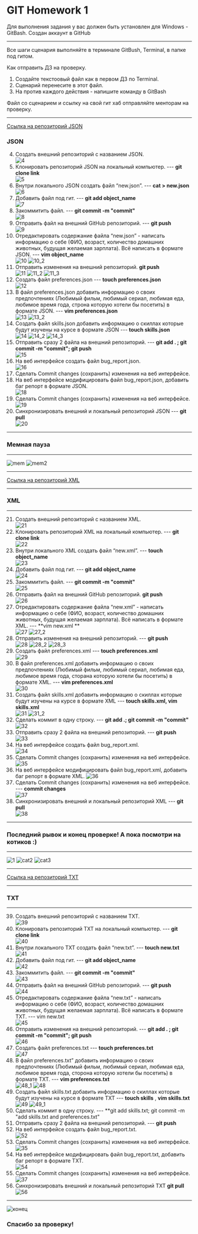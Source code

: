 # GIT Homework 1

Для выполнения задания у вас должен быть установлен для Windows - GitBash.
Создан аккаунт в GitHub

---

Все шаги сценария выполняйте в терминале GitBush, Terminal, в папке под гитом.


Как отправить ДЗ на проверку.
 1. Создайте текстоовый файл как в первом ДЗ по Terminal.
 2. Сценарий перенесите в этот файл.
 3. На против каждого действия - напишите команду в GitBash

Файл со сценарием и ссылку на свой гит хаб отправляйте менторам на проверку.

---
[Ссылка на репозиторий JSON](https://github.com/Evernia/JSON)

### JSON
 4. Создать внешний репозиторий c названием JSON. <br> ![4](/imgHW1github/4.png)<br>
 5. Клонировать репозиторий JSON на локальный компьютер. --- **git clone link** <br> ![5](/imgHW1github/5.png)<br>
 6. Внутри локального JSON создать файл “new.json”. --- **cat > new.json** <br> ![6](/imgHW1github/6.png)<br>
 7. Добавить файл под гит. --- **git add object_name** <br> ![7](/imgHW1github/7.png)<br>
 8. Закоммитить файл. --- **git commit -m "commit"** <br> ![8](/imgHW1github/8.png)<br>
 9. Отправить файл на внешний GitHub репозиторий. --- **git push** <br> ![9](/imgHW1github/9.png)<br>
 10. Отредактировать содержание файла “new.json” - написать информацию о себе (ФИО, возраст, количество домашних животных, будущая желаемая зарплата). Всё написать в формате JSON. --- **vim object_name** <br> ![10](/imgHW1github/10.png) ![10_2](/imgHW1github/10_2.png)<br>
 11. Отправить изменения на внешний репозиторий. **git push** <br> ![11](/imgHW1github/11.png) ![11_2](/imgHW1github/11_2.png) ![11_3](/imgHW1github/11_3.png)
 12. Создать файл preferences.json --- **touch preferences.json**<br> ![12](/imgHW1github/12.png)<br>
 13. В файл preferences.json добавить информацию о своих предпочтениях (Любимый фильм, любимый сериал, любимая еда, любимое время года, строна которую хотели бы посетить) в формате JSON. --- **vim preferences.json** <br> ![13](/imgHW1github/13.png) ![13_2](/imgHW1github/13_2.png)<br>
 14. Создать файл skills.json добавить информацию о скиллах которые будут изучены на курсе в формате JSON --- **touch skills.json** <br> ![14](/imgHW1github/14.png) ![14_2](/imgHW1github/14_2.png) ![14_3](/imgHW1github/14_3.png)<br>
 15. Отправить сразу 2 файла на внешний репозиторий. --- **git add . ; git commit -m "commit"; git push** <br> ![15](/imgHW1github/15.png)<br>
 16. На веб интерфейсе создать файл bug_report.json. <br> ![16](/imgHW1github/16.png)<br>
 17. Сделать Commit changes (сохранить) изменения на веб интерфейсе. <br> 
 18. На веб интерфейсе модифицировать файл bug_report.json, добавить баг репорт в формате JSON. <br> ![18](/imgHW1github/18.png)<br>
 19. Сделать Commit changes (сохранить) изменения на веб интерфейсе. <br>  ![19](/imgHW1github/19.png)<br>
 20. Синхронизировать внешний и локальный репозиторий JSON --- **git pull** <br> ![20](/imgHW1github/20.png)<br>

---
### Мемная пауза <br>

---

![mem](https://www.meme-arsenal.com/memes/46c1edf09b34298be3f4fbc5e5372830.jpg) ![mem2](https://cs9.pikabu.ru/post_img/2019/09/30/10/1569865493165237986.jpg)

---

[Ссылка на репозиторий XML](https://github.com/Evernia/XML)

---

### XML

---

 21. Создать внешний репозиторий c названием XML. <br> ![21](/imgHW1github/21.png)<br> 
 22. Клонировать репозиторий XML на локальный компьютер. --- **git clone link** <br> ![22](/imgHW1github/22.png)<br>
 23. Внутри локального XML создать файл “new.xml”. --- **touch object_name** <br> ![23](/imgHW1github/23.png)<br>
 24. Добавить файл под гит. --- **git add object_name**  <br> ![24](/imgHW1github/24.png)<br>
 25. Закоммитить файл. --- **git commit -m "commit"**  <br> ![25](/imgHW1github/25.png)<br>
 26. Отправить файл на внешний GitHub репозиторий. **git push** <br> ![26](/imgHW1github/26.png)<br>
 27. Отредактировать содержание файла “new.xml” - написать информацию о себе (ФИО, возраст, количество домашних животных, будущая желаемая зарплата). Всё написать в формате XML. --- **vim new.xml ** <br> ![27](/imgHW1github/27.png) ![27_2](/imgHW1github/27_2.png)<br>
 28. Отправить изменения на внешний репозиторий. --- **git push** <br> ![28](/imgHW1github/28.png) ![28_2](/imgHW1github/28_2.png) ![28_3](/imgHW1github/28_3.png)<br>
 29. Создать файл preferences.xml --- **touch preferences.xml** <br> ![29](/imgHW1github/29.png)<br>
 30. В файл preferences.xml добавить информацию о своих предпочтениях (Любимый фильм, любимый сериал, любимая еда, любимое время года, сторана которую хотели бы посетить) в формате XML. --- **vim preferences.xml** <br> ![30](/imgHW1github/30.png)<br>
 31. Создать файл skills.xml добавить информацию о скиллах которые будут изучены на курсе в формате XML --- **touch skills.xml, vim skills.xml** <br> ![31](/imgHW1github/31.png) ![31_2](/imgHW1github/31_2.png)<br>
 32. Сделать коммит в одну строку. --- **git add .; git commit -m "commit"** <br> ![32](/imgHW1github/32.png)<br>
 33. Отправить сразу 2 файла на внешний репозиторий. --- **git push** <br> ![33](/imgHW1github/33.png)<br>
 34. На веб интерфейсе создать файл bug_report.xml. <br> ![34](/imgHW1github/34.png)<br>
 35. Сделать Commit changes (сохранить) изменения на веб интерфейсе. <br> ![35](/imgHW1github/35.png)<br>
 36. На веб интерфейсе модифицировать файл bug_report.xml, добавить баг репорт в формате XML. ![36](/imgHW1github/36.png)<br>
 37. Сделать Commit changes (сохранить) изменения на веб интерфейсе. --- **commit changes** <br> ![37](/imgHW1github/37.png)<br>
 38. Синхронизировать внешний и локальный репозиторий XML --- **git pull** <br> ![38](/imgHW1github/38.png)<br>
 
 ---
 ### Последний рывок и конец проверке! А пока посмотри на котиков :) <br>
 
 ---
 
 ![1](/imgHW1github/1.jpeg) ![cat2](/imgHW1github/2.jpeg) ![cat3](/imgHW1github/3.jpeg)
 
 ---
 
 [Ссылка на репозиторий TXT](https://github.com/Evernia/TXT)
 
 ---
 
 ### TXT
 
 ---
 
 39. Создать внешний репозиторий c названием TXT. <br> ![39](/imgHW1github/39.png)<br>
 40. Клонировать репозиторий TXT на локальный компьютер. --- **git clone link** <br> ![40](/imgHW1github/40.png)<br>
 41. Внутри локального TXT создать файл “new.txt”. --- **touch new.txt** <br> ![41](/imgHW1github/41.png)<br>
 42. Добавить файл под гит. --- **git add object_name** <br> ![42](/imgHW1github/42.png)<br>
 43. Закоммитить файл. --- **git commit -m "commit"**  <br> ![43](/imgHW1github/43.png)<br>
 44. Отправить файл на внешний GitHub репозиторий. --- **git push** <br> ![44](/imgHW1github/44.png)<br>
 45. Отредактировать содержание файла “new.txt” - написать информацию о себе (ФИО, возраст, количество домашних животных, будущая желаемая зарплата). Всё написать в формате TXT. --- vim new.txt <br> ![45](/imgHW1github/45.png)<br>
 46. Отправить изменения на внешний репозиторий. --- **git add . ; git commit -m "commit"; git push** <br> ![46](/imgHW1github/46.png)<br>
 47. Создать файл preferences.txt --- **touch preferences.txt** <br> ![47](/imgHW1github/47.png)<br>
 48. В файл preferences.txt” добавить информацию о своих предпочтениях (Любимый фильм, любимый сериал, любимая еда, любимое время года, сторона которую хотели бы посетить) в формате TXT. --- **vim preferences.txt** <br> ![48_1](/imgHW1github/48_1.png) ![48](/imgHW1github/48.png)<br>
 49. Создать файл skills.txt добавить информацию о скиллах которые будут изучены на курсе в формате TXT --- **touch skills** , **vim skills.txt** <br> ![49](/imgHW1github/49.png) ![49_1](/imgHW1github/49_1.png)<br>
 50. Сделать коммит в одну строку. --- **git add skills.txt; git commit -m "add skills.txt and preferences.txt" <br>
 51. Отправить сразу 2 файла на внешний репозиторий. --- **git push** <br>
 52. На веб интерфейсе создать файл bug_report.txt. <br> ![52](/imgHW1github/52.png)<br>
 53. Сделать Commit changes (сохранить) изменения на веб интерфейсе. <br> ![35](/imgHW1github/35.png)<br>
 54. На веб интерфейсе модифицировать файл bug_report.txt, добавить баг репорт в формате TXT. <br> ![54](/imgHW1github/54.png)<br>
 55. Сделать Commit changes (сохранить) изменения на веб интерфейсе. <br> ![37](/imgHW1github/37.png)<br>
 56. Синхронизировать внешний и локальный репозиторий TXT **git pull**  <br> ![56](/imgHW1github/56.png)<br>

---
![конец](/imgHW1github/4.jpeg)<br>
### Спасибо за проверку!
